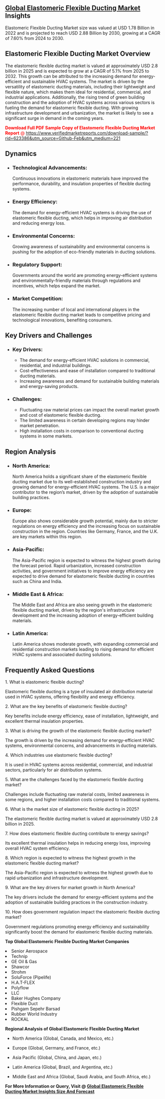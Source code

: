 <h2><a href="https://www.verifiedmarketreports.com/download-sample/?rid=623386&amp;utm_source=Github&amp;utm_medium=221" target="_blank">Global Elastomeric Flexible Ducting Market</a> Insights</h2><p>Elastomeric Flexible Ducting Market size was valued at USD 1.78 Billion in 2022 and is projected to reach USD 2.88 Billion by 2030, growing at a CAGR of 7.60% from 2024 to 2030.</p><p> <h2>Elastomeric Flexible Ducting Market Overview</h2> <p>The elastomeric flexible ducting market is valued at approximately USD 2.8 billion in 2025 and is expected to grow at a CAGR of 5.1% from 2025 to 2032. This growth can be attributed to the increasing demand for energy-efficient and sustainable HVAC systems. The market is driven by the versatility of elastomeric ducting materials, including their lightweight and flexible nature, which makes them ideal for residential, commercial, and industrial applications. Additionally, the rising trend of green building construction and the adoption of HVAC systems across various sectors is fueling the demand for elastomeric flexible ducting. With growing infrastructure development and urbanization, the market is likely to see a significant surge in demand in the coming years.</p> <p><p><span class=""><span style="color: #ff0000;"><strong>Download Full PDF Sample Copy of Elastomeric Flexible Ducting Market Report</strong> @ </span><a href="https://www.verifiedmarketreports.com/download-sample/?rid=623386&amp;utm_source=Github-Feb&amp;utm_medium=221" target="_blank">https://www.verifiedmarketreports.com/download-sample/?rid=623386&amp;utm_source=Github-Feb&amp;utm_medium=221</a></span></p></p> <h2>Dynamics</h2> <ul> <li><h3>Technological Advancements:</h3> Continuous innovations in elastomeric materials have improved the performance, durability, and insulation properties of flexible ducting systems.</li> <li><h3>Energy Efficiency:</h3> The demand for energy-efficient HVAC systems is driving the use of elastomeric flexible ducting, which helps in improving air distribution and reducing energy loss.</li> <li><h3>Environmental Concerns:</h3> Growing awareness of sustainability and environmental concerns is pushing for the adoption of eco-friendly materials in ducting solutions.</li> <li><h3>Regulatory Support:</h3> Governments around the world are promoting energy-efficient systems and environmentally-friendly materials through regulations and incentives, which helps expand the market.</li> <li><h3>Market Competition:</h3> The increasing number of local and international players in the elastomeric flexible ducting market leads to competitive pricing and technological innovations, benefiting consumers.</li> </ul> <h2>Key Drivers and Challenges</h2> <ul> <li><h3>Key Drivers:</h3> <ul> <li>The demand for energy-efficient HVAC solutions in commercial, residential, and industrial buildings.</li> <li>Cost-effectiveness and ease of installation compared to traditional ducting materials.</li> <li>Increasing awareness and demand for sustainable building materials and energy-saving products.</li> </ul> </li> <li><h3>Challenges:</h3> <ul> <li>Fluctuating raw material prices can impact the overall market growth and cost of elastomeric flexible ducting.</li> <li>The limited awareness in certain developing regions may hinder market penetration.</li> <li>High installation costs in comparison to conventional ducting systems in some markets.</li> </ul> </li> </ul> <h2>Region Analysis</h2> <ul> <li><h3>North America:</h3> North America holds a significant share of the elastomeric flexible ducting market due to its well-established construction industry and growing demand for energy-efficient HVAC systems. The U.S. is a major contributor to the region’s market, driven by the adoption of sustainable building practices.</li> <li><h3>Europe:</h3> Europe also shows considerable growth potential, mainly due to stricter regulations on energy efficiency and the increasing focus on sustainable construction in the region. Countries like Germany, France, and the U.K. are key markets within this region.</li> <li><h3>Asia-Pacific:</h3> The Asia-Pacific region is expected to witness the highest growth during the forecast period. Rapid urbanization, increased construction activities, and government initiatives to improve energy efficiency are expected to drive demand for elastomeric flexible ducting in countries such as China and India.</li> <li><h3>Middle East & Africa:</h3> The Middle East and Africa are also seeing growth in the elastomeric flexible ducting market, driven by the region's infrastructure development and the increasing adoption of energy-efficient building materials.</li> <li><h3>Latin America:</h3> Latin America shows moderate growth, with expanding commercial and residential construction markets leading to rising demand for efficient HVAC systems and associated ducting solutions.</li> </ul> <h2>Frequently Asked Questions</h2> <p>1. What is elastomeric flexible ducting?</p> <p>Elastomeric flexible ducting is a type of insulated air distribution material used in HVAC systems, offering flexibility and energy efficiency.</p> <p>2. What are the key benefits of elastomeric flexible ducting?</p> <p>Key benefits include energy efficiency, ease of installation, lightweight, and excellent thermal insulation properties.</p> <p>3. What is driving the growth of the elastomeric flexible ducting market?</p> <p>The growth is driven by the increasing demand for energy-efficient HVAC systems, environmental concerns, and advancements in ducting materials.</p> <p>4. Which industries use elastomeric flexible ducting?</p> <p>It is used in HVAC systems across residential, commercial, and industrial sectors, particularly for air distribution systems.</p> <p>5. What are the challenges faced by the elastomeric flexible ducting market?</p> <p>Challenges include fluctuating raw material costs, limited awareness in some regions, and higher installation costs compared to traditional systems.</p> <p>6. What is the market size of elastomeric flexible ducting in 2025?</p> <p>The elastomeric flexible ducting market is valued at approximately USD 2.8 billion in 2025.</p> <p>7. How does elastomeric flexible ducting contribute to energy savings?</p> <p>Its excellent thermal insulation helps in reducing energy loss, improving overall HVAC system efficiency.</p> <p>8. Which region is expected to witness the highest growth in the elastomeric flexible ducting market?</p> <p>The Asia-Pacific region is expected to witness the highest growth due to rapid urbanization and infrastructure development.</p> <p>9. What are the key drivers for market growth in North America?</p> <p>The key drivers include the demand for energy-efficient systems and the adoption of sustainable building practices in the construction industry.</p> <p>10. How does government regulation impact the elastomeric flexible ducting market?</p> <p>Government regulations promoting energy efficiency and sustainability significantly boost the demand for elastomeric flexible ducting materials.</p> </p><p><strong>Top Global Elastomeric Flexible Ducting Market Companies</strong></p><div data-test-id=""><p><li>Senior Aerospace</li><li> Technip</li><li> GE Oil & Gas</li><li> Shawcor</li><li> Strohm</li><li> SoluForce (Pipelife)</li><li> H.A.T-FLEX</li><li> Polyflow</li><li> LLC</li><li> Baker Hughes Company</li><li> Flexible Duct</li><li> Pishgam Sepehr Barsad</li><li> Rubber World Industry</li><li> ROCKAL</li></p><div><strong>Regional Analysis of&nbsp;Global Elastomeric Flexible Ducting Market</strong></div><ul><li dir="ltr"><p dir="ltr">North America&nbsp;(Global, Canada, and Mexico, etc.)</p></li><li dir="ltr"><p dir="ltr">Europe (Global, Germany, and France, etc.)</p></li><li dir="ltr"><p dir="ltr">Asia Pacific&nbsp;(Global, China, and Japan, etc.)</p></li><li dir="ltr"><p dir="ltr">Latin America&nbsp;(Global, Brazil, and Argentina, etc.)</p></li><li dir="ltr">Middle East and Africa&nbsp;(Global, Saudi Arabia, and South Africa, etc.)</li></ul><p><strong>For More Information or Query, Visit @&nbsp;</strong><strong><a href="https://www.verifiedmarketreports.com/product/elastomeric-flexible-ducting-market/?utm_source=Github&amp;utm_medium=221" target="_blank">Global Elastomeric Flexible Ducting Market Insights Size And Forecast</a></strong></p></div>
